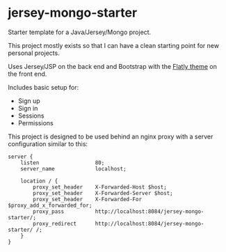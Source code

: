 # jersey-mongo-starter
Starter template for a Java/Jersey/Mongo project.

This project mostly exists so that I can have a clean starting point for new personal projects.

Uses Jersey/JSP on the back end and Bootstrap with the [Flatly theme](https://bootswatch.com/flatly/) on the front end.

Includes basic setup for:
* Sign up
* Sign in
* Sessions
* Permissions

This project is designed to be used behind an nginx proxy with a server configuration similar to this:
```
server {
	listen					80;
	server_name				localhost;

	location / {
		proxy_set_header	X-Forwarded-Host $host;
		proxy_set_header	X-Forwarded-Server $host;
		proxy_set_header	X-Forwarded-For $proxy_add_x_forwarded_for;
		proxy_pass			http://localhost:8084/jersey-mongo-starter/;
		proxy_redirect		http://localhost:8084/jersey-mongo-starter/ /;
	}
}
```